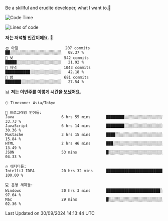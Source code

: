 Be a skillful and erudite developer, what I want to.👶

<!--START_SECTION:waka-->
![Code Time](http://img.shields.io/badge/Code%20Time-1%2C301%20hrs%2056%20mins-blue)

![Lines of code](https://img.shields.io/badge/%EC%A0%80%EB%8A%94%20%EC%97%AC%ED%83%9C%EA%B9%8C%EC%A7%80%20-880.5%20thousand%20%EC%A4%84%EC%9D%98%20%EC%BD%94%EB%93%9C%EB%A5%BC%20%EC%9E%91%EC%84%B1%ED%96%88%EC%96%B4%EC%9A%94.-blue)

**저는 저녁형 인간이에요. 🦉** 

```text
🌞 아침                     207 commits         ██░░░░░░░░░░░░░░░░░░░░░░░   08.37 % 
🌆 낮　                     542 commits         █████░░░░░░░░░░░░░░░░░░░░   21.92 % 
🌃 저녁                     1043 commits        ███████████░░░░░░░░░░░░░░   42.18 % 
🌙 밤　                     681 commits         ███████░░░░░░░░░░░░░░░░░░   27.54 % 
```


📊 **저는 이번주를 이렇게 시간을 보냈어요.** 

```text
🕑︎ Timezone: Asia/Tokyo

💬 프로그래밍 언어들: 
Java                     6 hrs 55 mins       ████████░░░░░░░░░░░░░░░░░   33.73 % 
JavaScript               6 hrs 14 mins       ████████░░░░░░░░░░░░░░░░░   30.36 % 
Mustache                 3 hrs 15 mins       ████░░░░░░░░░░░░░░░░░░░░░   15.84 % 
HTML                     2 hrs 46 mins       ███░░░░░░░░░░░░░░░░░░░░░░   13.49 % 
JSON                     53 mins             █░░░░░░░░░░░░░░░░░░░░░░░░   04.33 % 

🔥 에디터들: 
IntelliJ IDEA            20 hrs 32 mins      █████████████████████████   100.00 % 

💻 운영 체제들: 
Windows                  20 hrs 3 mins       ████████████████████████░   97.64 % 
Mac                      29 mins             █░░░░░░░░░░░░░░░░░░░░░░░░   02.36 % 
```


 Last Updated on 30/09/2024 14:13:44 UTC
<!--END_SECTION:waka-->
